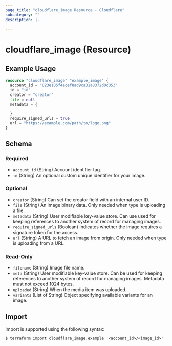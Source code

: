 ```yaml
---
page_title: "cloudflare_image Resource - Cloudflare"
subcategory: ""
description: |-
  
---
```


# cloudflare_image (Resource)



## Example Usage

```terraform
resource "cloudflare_image" "example_image" {
  account_id = "023e105f4ecef8ad9ca31a8372d0c353"
  id = "id"
  creator = "creator"
  file = null
  metadata = {

  }
  require_signed_urls = true
  url = "https://example.com/path/to/logo.png"
}
```

<!-- schema generated by tfplugindocs -->
## Schema

### Required

- `account_id` (String) Account identifier tag.
- `id` (String) An optional custom unique identifier for your image.

### Optional

- `creator` (String) Can set the creator field with an internal user ID.
- `file` (String) An image binary data. Only needed when type is uploading a file.
- `metadata` (String) User modifiable key-value store. Can use used for keeping references to another system of record for managing images.
- `require_signed_urls` (Boolean) Indicates whether the image requires a signature token for the access.
- `url` (String) A URL to fetch an image from origin. Only needed when type is uploading from a URL.

### Read-Only

- `filename` (String) Image file name.
- `meta` (String) User modifiable key-value store. Can be used for keeping references to another system of record for managing images. Metadata must not exceed 1024 bytes.
- `uploaded` (String) When the media item was uploaded.
- `variants` (List of String) Object specifying available variants for an image.

## Import

Import is supported using the following syntax:

```shell
$ terraform import cloudflare_image.example '<account_id>/<image_id>'
```
